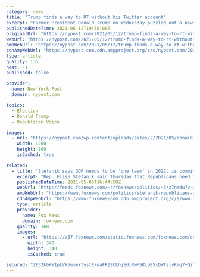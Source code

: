 ```yaml
---
category: news
title: "Trump finds a way to RT without his Twitter account"
excerpt: "Former President Donald Trump on Wednesday puzzled out a new way to retweet his supporters despite his ban from Twitter — by distributing screenshots to his large Fo"
publishedDateTime: 2021-05-12T19:50:00Z
originalUrl: "https://nypost.com/2021/05/12/trump-finds-a-way-to-rt-without-his-twitter-account/"
webUrl: "https://nypost.com/2021/05/12/trump-finds-a-way-to-rt-without-his-twitter-account/"
ampWebUrl: "https://nypost.com/2021/05/12/trump-finds-a-way-to-rt-without-his-twitter-account/amp/"
cdnAmpWebUrl: "https://nypost-com.cdn.ampproject.org/c/s/nypost.com/2021/05/12/trump-finds-a-way-to-rt-without-his-twitter-account/amp/"
type: article
quality: 135
heat: -1
published: false

provider:
  name: New York Post
  domain: nypost.com

topics:
  - Election
  - Donald Trump
  - Republican Voice

images:
  - url: "https://nypost.com/wp-content/uploads/sites/2/2021/05/donald-trump-3.jpg?quality=90&strip=all&w=1200"
    width: 1200
    height: 800
    isCached: true

related:
  - title: "Stefanik says GOP needs to be 'one team' in 2022, is committed to working with Trump"
    excerpt: "Rep. Elise Stefanik said Thursday that Republicans need to work as \"one team\" in 2022 to win back the House of Representatives, comments made as she emerges as the favorite to replace Rep. Liz Cheney as the House Republican Conference chair."
    publishedDateTime: 2021-05-06T16:44:50Z
    webUrl: "http://feeds.foxnews.com/~r/foxnews/politics/~3/z7nmdw7v-ww/stefanik-republicans-one-team-working-with-trump"
    ampWebUrl: "https://www.foxnews.com/politics/stefanik-republicans-one-team-working-with-trump.amp"
    cdnAmpWebUrl: "https://www-foxnews-com.cdn.ampproject.org/c/s/www.foxnews.com/politics/stefanik-republicans-one-team-working-with-trump.amp"
    type: article
    provider:
      name: Fox News
      domain: foxnews.com
    quality: 168
    images:
      - url: "https://a57.foxnews.com/static.foxnews.com/foxnews.com/content/uploads/2020/01/340/340/Screen-Shot-2020-01-15-at-11.36.03-AM.png?ve=1&tl=1"
        width: 340
        height: 340
        isCached: true

secured: "ZE32kbKYIpLVX5mmeYfystE/maFR2ZCLhjEdlRwM5KlbE5xDWTslvRmgY+QiYVlsjprc7ESS4rzX8INjav1IvmLpJMT7mNLHQrDAh8Evw0fff5JZ3febupnCyCpaZLSz8XbOhiybYQNezJniLbG+pYQM0P9Oyz8Nkjy+Yc7FFLu1OwfuDJoMTq1ap5OrBql9ga/lHVjEoWKrW4opsdBI6g9+hAglNjWNvoy8LcYt4Gc7WG4mJclKMUjwvG2xlv2xwrmpsb/qA9NOWalXowOghrpj7vssSQJgZkqT4Q0tpZfkDOrei4YByH/GVJikQSqDvYUcHx2MikFZeVK+sgUG3hyGnaonBoCJ9ITzJZXtXrI=;cP1NJibSSpGyUf0nps+q+g=="
---
```



